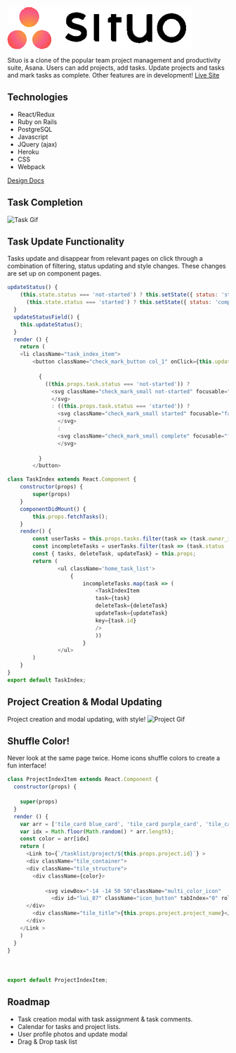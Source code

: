 ![situo](https://github.com/mufasubhai/situo/blob/master/app/assets/images/situologo2.png?raw=true "logo")

Situo is a clone of the popular team project management and productivity suite, Asana. Users can add projects, add tasks. Update projects and tasks and mark tasks as complete. Other features are in development!
[Live Site](https://situo.herokuapp.com/)


## Technologies
* React/Redux
* Ruby on Rails
* PostgreSQL
* Javascript
* JQuery (ajax)
* Heroku
* CSS
* Webpack

[Design Docs](https://github.com/mufasubhai/situo/wiki)

## Task Completion 
![Task Gif](https://github.com/mufasubhai/situo/blob/master/app/assets/images/taskgif.gif?raw=true "task-completion")


## Task Update Functionality

Tasks update and disappear from relevant pages on click through a combination of filtering, status updating and style changes. These changes are set up on component pages. 
```javascript
updateStatus() {
    (this.state.status === 'not-started') ? this.setState({ status: 'started' }, () => this.props.updateTask(this.state)) :
      (this.state.status === 'started') ? this.setState({ status: 'complete' }, () => this.props.updateTask(this.state)) : this.setState({ status: 'not-started' }, () => this.props.updateTask(this.state))
  }
  updateStatusField() {
    this.updateStatus();
  }
  render () {
    return (
    <li className="task_index_item">
        <button className="check_mark_button col_1" onClick={this.updateStatusField}>

          {
            ((this.props.task.status === 'not-started')) ?
              <svg className="check_mark_small not-started" focusable="false" viewBox="0 0 32 32">
              </svg>
              : ((this.props.task.status === 'started')) ?
                <svg className="check_mark_small started" focusable="false" viewBox="0 0 32 32">
                </svg>
                :
                <svg className="check_mark_small complete" focusable="false" viewBox="0 0 32 32">
                </svg>

          }
        </button>
```

```javascript
class TaskIndex extends React.Component {
    constructor(props) {
        super(props)
    }
    componentDidMount() {
        this.props.fetchTasks(); 
    }
    render() {   
        const userTasks = this.props.tasks.filter(task => (task.owner_id === this.props.id ));
        const incompleteTasks = userTasks.filter(task => (task.status !== 'complete'));
        const { tasks, deleteTask, updateTask} = this.props;
        return ( 
                <ul className='home_task_list'>
                    {
                        incompleteTasks.map(task => (
                            <TaskIndexItem
                            task={task}
                            deleteTask={deleteTask}
                            updateTask={updateTask}
                            key={task.id}
                            />
                            ))                    
                        }
                </ul>
        )
    }
}
export default TaskIndex;   
```
## Project Creation & Modal Updating
Project creation and modal updating, with style!
![Project Gif](https://github.com/mufasubhai/situo/blob/master/app/assets/images/projectgif.gif?raw=true "project gif")


## Shuffle Color!

Never look at the same page twice. Home icons shuffle colors to create a fun interface!
```javascript
class ProjectIndexItem extends React.Component {
  constructor(props) {
    
    super(props)
  }
  render () {
    var arr = ['tile_card blue_card', 'tile_card purple_card', 'tile_card red_card', 'tile_card pink_card'];
    var idx = Math.floor(Math.random() * arr.length);
    const color = arr[idx]
    return ( 
      <Link to={`/tasklist/project/${this.props.project.id}`} >
      <div className="tile_container">  
      <div className="tile_structure">
        <div className={color}>
      
            <svg viewBox="-14 -14 50 50"className="multi_color_icon"   title="board" services="[object Object]"></svg>
              <div id="lui_87" className="icon_button" tabIndex="0" role="button" aria-disabled="false" aria-pressed="false"></div></div>
      </div>
        <div className="tile_title">{this.props.project.project_name}</div>
      </div>
    </Link >
    )
  }
}
  


export default ProjectIndexItem;
```


## Roadmap
* Task creation modal with task assignment & task comments.
* Calendar for tasks and project lists.
* User profile photos and update modal
* Drag & Drop task list